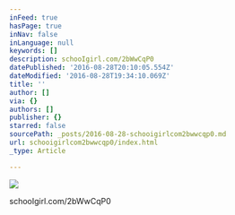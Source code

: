 ```yaml
---
inFeed: true
hasPage: true
inNav: false
inLanguage: null
keywords: []
description: schooIgirl.com/2bWwCqP0
datePublished: '2016-08-28T20:10:05.554Z'
dateModified: '2016-08-28T19:34:10.069Z'
title: ''
author: []
via: {}
authors: []
publisher: {}
starred: false
sourcePath: _posts/2016-08-28-schooigirlcom2bwwcqp0.md
url: schooigirlcom2bwwcqp0/index.html
_type: Article

---
```

![](https://the-grid-user-content.s3-us-west-2.amazonaws.com/f56c3f7b-84a7-4220-931e-62c09156e194.jpg)

schooIgirl.com/2bWwCqP0